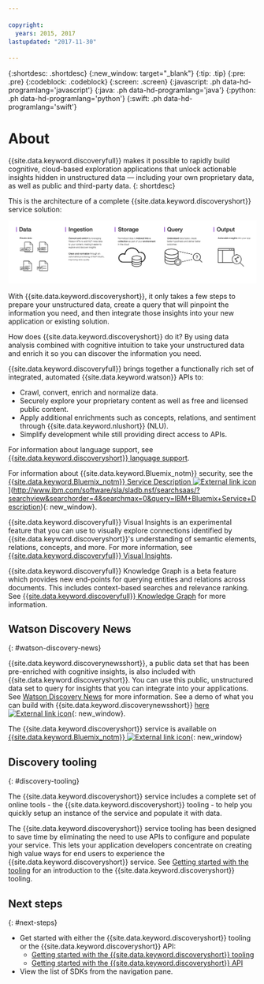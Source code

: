 ```yaml
---

copyright:
  years: 2015, 2017
lastupdated: "2017-11-30"

---
```


{:shortdesc: .shortdesc}
{:new_window: target="_blank"}
{:tip: .tip}
{:pre: .pre}
{:codeblock: .codeblock}
{:screen: .screen}
{:javascript: .ph data-hd-programlang='javascript'}
{:java: .ph data-hd-programlang='java'}
{:python: .ph data-hd-programlang='python'}
{:swift: .ph data-hd-programlang='swift'}

# About

{{site.data.keyword.discoveryfull}} makes it possible to rapidly build cognitive, cloud-based exploration applications that unlock actionable insights hidden in unstructured data — including your own proprietary data, as well as public and third-party data.
{: shortdesc}

This is the architecture of a complete {{site.data.keyword.discoveryshort}} service solution:

![Discovery architecture diagram](images/discovery-flow.png)

With {{site.data.keyword.discoveryshort}}, it only takes a few steps to prepare your unstructured data, create a query that will pinpoint the information you need, and then integrate those insights into your new application or existing solution.

How does {{site.data.keyword.discoveryshort}} do it? By using data analysis combined with cognitive intuition to take your unstructured data and enrich it so you can discover the information you need.

{{site.data.keyword.discoveryfull}} brings together a functionally rich set of integrated, automated {{site.data.keyword.watson}} APIs to:

- Crawl, convert, enrich and normalize data.
- Securely explore your proprietary content as well as free and licensed public content.
- Apply additional enrichments such as concepts, relations, and sentiment through {{site.data.keyword.nlushort}} (NLU).
- Simplify development while still providing direct access to APIs.

For information about language support, see [{{site.data.keyword.discoveryshort}} language support](/docs/services/discovery/language-support.html).

For information about {{site.data.keyword.Bluemix_notm}} security, see the [{{site.data.keyword.Bluemix_notm}} Service Description ![External link icon](../../icons/launch-glyph.svg "External link icon")](../../icons/launch-glyph.svg "External link icon")](http://www.ibm.com/software/sla/sladb.nsf/searchsaas/?searchview&searchorder=4&searchmax=0&query=IBM+Bluemix+Service+Description){: new_window}.

{{site.data.keyword.discoveryfull}} Visual Insights is an experimental feature that you can use to visually explore connections identified by {{site.data.keyword.discoveryshort}}'s understanding of semantic elements, relations, concepts, and more. For more information, see [{{site.data.keyword.discoveryfull}} Visual Insights](/docs/services/discovery/visual-insights.html).

{{site.data.keyword.discoveryfull}} Knowledge Graph is a beta feature which provides new end-points for querying entities and relations across documents. This includes context-based searches and relevance ranking. See [{{site.data.keyword.discoveryfull}} Knowledge Graph](/docs/services/discovery/building-kg.html) for more information.

## Watson Discovery News
{: #watson-discovery-news}

{{site.data.keyword.discoverynewsshort}}, a public data set that has been pre-enriched with cognitive insights, is also included with {{site.data.keyword.discoveryshort}}. You can use this public, unstructured data set to query for insights that you can integrate into your applications. See [Watson Discovery News](/docs/services/discovery/watson-discovery-news.html#watson-discovery-news) for more information. See a demo of what you can build with {{site.data.keyword.discoverynewsshort}} [here ![External link icon](../../icons/launch-glyph.svg "External link icon")](https://discovery-news-demo.mybluemix.net/){: new_window}.

The {{site.data.keyword.discoveryshort}} service is available on [{{site.data.keyword.Bluemix_notm}} ![External link icon](../../icons/launch-glyph.svg "External link icon")](https://console.ng.bluemix.net/catalog/services/discovery/){: new_window}

## Discovery tooling
{: #discovery-tooling}

The {{site.data.keyword.discoveryshort}} service includes a complete set of online tools - the {{site.data.keyword.discoveryshort}} tooling - to help you quickly setup an instance of the service and populate it with data.

The {{site.data.keyword.discoveryshort}} service tooling has been designed to save time by eliminating the need to use APIs to configure and populate your service. This lets your application developers concentrate on creating high value ways for end users to experience the {{site.data.keyword.discoveryshort}} service. See [Getting started with the tooling](/docs/services/discovery/getting-started-tool.html) for an introduction to the {{site.data.keyword.discoveryshort}} tooling.


## Next steps
{: #next-steps}

- Get started with either the {{site.data.keyword.discoveryshort}} tooling or the {{site.data.keyword.discoveryshort}} API:
    - [Getting started with the {{site.data.keyword.discoveryshort}} tooling](/docs/services/discovery/getting-started-tool.html)
    - [Getting started with the {{site.data.keyword.discoveryshort}} API](/docs/services/discovery/getting-started.html)
- View the list of SDKs from the navigation pane.

